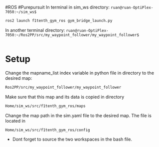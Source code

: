 #ROS #Purepursuit
In terminal in sim_ws directory:
`ruan@ruan-OptiPlex-7050:~/sim_ws$` 
```bash
ros2 launch f1tenth_gym_ros gym_bridge_launch.py
```
In another terminal directory:
`ruan@ruan-OptiPlex-7050:~/Ros2PP/src/my_waypoint_follower/my_waypoint_follower$`
```bash

```

# Setup
Change the mapname_list index variable in python file in directory to the desired map:
```bash
Ros2PP/src/my_waypoint_follower/my_waypoint_follower
```
Make sure that this map and its data is copied in directory
```bash
Home/sim_ws/src/f1tenth_gym_ros/maps
```
Change the map path in the sim.yaml file to the desired map. The file is located in 
```bash
Home/sim_ws/src/f1tenth_gym_ros/config
```

- Dont forget to source the two workspaces in the bash file.
